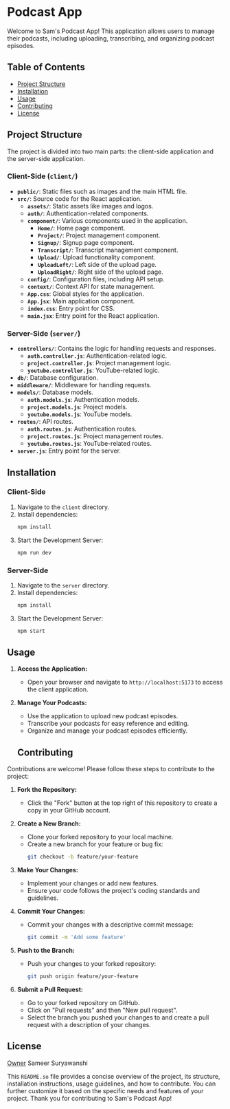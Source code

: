 
# Podcast App

Welcome to Sam's Podcast App! This application allows users to manage their podcasts, including uploading, transcribing, and organizing podcast episodes.

## Table of Contents

- [Project Structure](#project-structure)
- [Installation](#installation)
- [Usage](#usage)
- [Contributing](#contributing)
- [License](#license)

## Project Structure

The project is divided into two main parts: the client-side application and the server-side application.

### Client-Side (`client/`)

- **`public/`**: Static files such as images and the main HTML file.
- **`src/`**: Source code for the React application.
  - **`assets/`**: Static assets like images and logos.
  - **`auth/`**: Authentication-related components.
  - **`component/`**: Various components used in the application.
    - **`Home/`**: Home page component.
    - **`Project/`**: Project management component.
    - **`Signup/`**: Signup page component.
    - **`Transcript/`**: Transcript management component.
    - **`Upload/`**: Upload functionality component.
    - **`UploadLeft/`**: Left side of the upload page.
    - **`UploadRight/`**: Right side of the upload page.
  - **`config/`**: Configuration files, including API setup.
  - **`context/`**: Context API for state management.
  - **`App.css`**: Global styles for the application.
  - **`App.jsx`**: Main application component.
  - **`index.css`**: Entry point for CSS.
  - **`main.jsx`**: Entry point for the React application.

### Server-Side (`server/`)

- **`controllers/`**: Contains the logic for handling requests and responses.
  - **`auth.controller.js`**: Authentication-related logic.
  - **`project.controller.js`**: Project management logic.
  - **`youtube.controller.js`**: YouTube-related logic.
- **`db/`**: Database configuration.
- **`middleware/`**: Middleware for handling requests.
- **`models/`**: Database models.
  - **`auth.models.js`**: Authentication models.
  - **`project.models.js`**: Project models.
  - **`youtube.models.js`**: YouTube models.
- **`routes/`**: API routes.
  - **`auth.routes.js`**: Authentication routes.
  - **`project.routes.js`**: Project management routes.
  - **`youtube.routes.js`**: YouTube-related routes.
- **`server.js`**: Entry point for the server.

## Installation

### Client-Side

1. Navigate to the `client` directory.
2. Install dependencies:
   ```bash
   npm install
3. Start the Development Server: 
   ```bash
   npm run dev
### Server-Side
1. Navigate to the `server` directory.
2. Install dependencies:
   ```bash
   npm install
3. Start the Development Server: 
   ```bash
   npm start
## Usage
1. **Access the Application:**
   - Open your browser and navigate to `http://localhost:5173` to access the client application.

2. **Manage Your Podcasts:**
   - Use the application to upload new podcast episodes.
   - Transcribe your podcasts for easy reference and editing.
   - Organize and manage your podcast episodes efficiently.
   ## Contributing

Contributions are welcome! Please follow these steps to contribute to the project:

1. **Fork the Repository:**
   - Click the "Fork" button at the top right of this repository to create a copy in your GitHub account.

2. **Create a New Branch:**
   - Clone your forked repository to your local machine.
   - Create a new branch for your feature or bug fix:
     ```bash
     git checkout -b feature/your-feature
     ```

3. **Make Your Changes:**
   - Implement your changes or add new features.
   - Ensure your code follows the project's coding standards and guidelines.

4. **Commit Your Changes:**
   - Commit your changes with a descriptive commit message:
     ```bash
     git commit -m 'Add some feature'
     ```

5. **Push to the Branch:**
   - Push your changes to your forked repository:
     ```bash
     git push origin feature/your-feature
     ```

6. **Submit a Pull Request:**
   - Go to your forked repository on GitHub.
   - Click on "Pull requests" and then "New pull request".
   - Select the branch you pushed your changes to and create a pull request with a description of your changes.

## License

 [Owner](#Your-name) Sameer Suryawanshi

This `README.so` file provides a concise overview of the project, its structure, installation instructions, usage guidelines, and how to contribute. You can further customize it based on the specific needs and features of your project.
Thank you for contributing to Sam's Podcast App!
